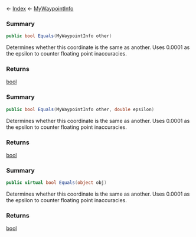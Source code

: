 ← [Index](Api-Index) ← [MyWaypointInfo](Sandbox.ModAPI.Ingame.MyWaypointInfo)

### Summary

```csharp
public bool Equals(MyWaypointInfo other)
```

Determines whether this coordinate is the same as another. Uses 0.0001 as the epsilon to counter floating point inaccuracies.

### Returns

[bool](System.Boolean)



### Summary

```csharp
public bool Equals(MyWaypointInfo other, double epsilon)
```

Determines whether this coordinate is the same as another. Uses 0.0001 as the epsilon to counter floating point inaccuracies.

### Returns

[bool](System.Boolean)



### Summary

```csharp
public virtual bool Equals(object obj)
```

Determines whether this coordinate is the same as another. Uses 0.0001 as the epsilon to counter floating point inaccuracies.

### Returns

[bool](System.Boolean)



